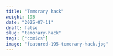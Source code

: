 ```yaml
---
title: "Temorary hack"
weight: 195
date: "2025-07-11"
draft: false
slug: "temorary-hack"
tags: ["comics"]
image: "featured-195-temorary-hack.jpg"
---
```

